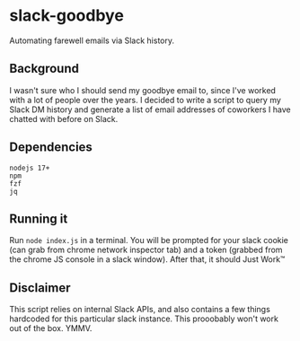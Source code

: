 # slack-goodbye
Automating farewell emails via Slack history.

## Background
I wasn't sure who I should send my goodbye email to, since I've worked with a lot of people 
over the years. I decided to write a script to query my Slack DM history and generate a list 
of email addresses of coworkers I have chatted with before on Slack.

## Dependencies
```
nodejs 17+
npm
fzf
jq
```

## Running it
Run `node index.js` in a terminal. You will be prompted for your slack cookie (can grab from 
chrome network inspector tab) and a token (grabbed from the chrome JS console in a slack window).
After that, it should Just Work:tm:

## Disclaimer
This script relies on internal Slack APIs, and also contains a few things hardcoded for this particular slack instance. 
This prooobably won't work out of the box. YMMV.
